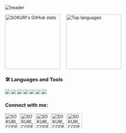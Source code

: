 ![header](https://capsule-render.vercel.app/api?type=waving&color=gradient&height=250&section=header&text=Park0720&fontSize=90)

<div style="display: flex; gap: 20px;">
  <a href="https://github.com/Park0720">
    <img style="height: 180px;" src="https://github-readme-stats.vercel.app/api?username=Park0720&show_icons=true&include_all_commits=true&theme=nord&hide_border=true" alt="SOKURI's GitHub stats" />
  </a>
  <a href="https://github.com/Park0720">
    <img style="height: 180px;" src="https://github-readme-stats.vercel.app/api/top-langs/?username=Park0720&layout=compact&theme=nord&hide_border=true" alt="Top languages" />
  </a>
</div>


### 🛠 Languages and Tools

<img src="https://img.shields.io/badge/SpringBoot-6DB33F?style=flat-square&logo=SpringBoot&logoColor=white"/>  </t>
<img src="https://img.shields.io/badge/Java-FFA500?style=flat-square&logo=Java&logoColor=white"/>
<img src="https://img.shields.io/badge/Python-3776AB?style=flat-square&logo=Python&logoColor=white"/>
<img src="https://img.shields.io/badge/Django-092E20?style=flat-square&logo=Django&logoColor=white"/>
<img src="https://img.shields.io/badge/MySql-4479A1?style=flat-square&logo=mySql&logoColor=white"/>
<img src="https://img.shields.io/badge/Linux-FCC624?style=flat-square&logo=Linux&logoColor=white"/>
<img src="https://img.shields.io/badge/Go-00ADD8?style=flat-square&logo=Go&logoColor=white"/>



### Connect with me:

[<img align="left" alt="SOKURI_CODE | velog" width="48px" src="https://img.icons8.com/color/48/000000/blog.png" />][website]
[<img align="left" alt="SOKURI_CODE | YouTube" width="48px" src="https://img.icons8.com/color/48/000000/youtube-play.png" />][youtube]
[<img align="left" alt="SOKURI_CODE | Twitter" width="48px" src="https://img.icons8.com/color/48/000000/twitter-squared.png" />][twitter]
[<img align="left" alt="SOKURI_CODE | LinkedIn" width="48px" src="https://img.icons8.com/color/48/000000/linkedin.png" />][linkedin]
[<img align="left" alt="SOKURI_CODE | Instagram" width="48px" src="https://img.icons8.com/color/48/000000/instagram-new--v2.png" />][instagram]

[website]: https://velog.io/@ppmm98
[twitter]: https://twitter.com/
[youtube]: https://youtube.com/
[linkedin]: https://linkedin.com/in/
[instagram]: https://instagram.com/min_j_98
